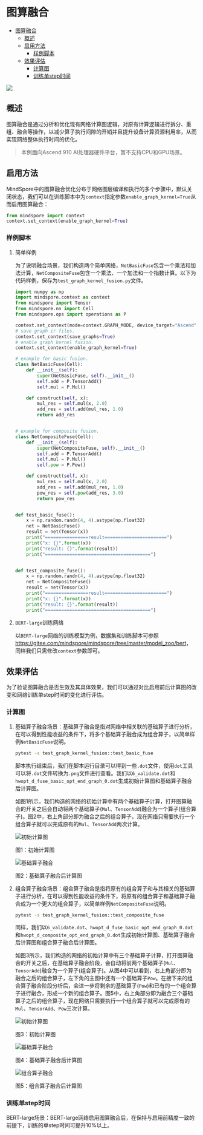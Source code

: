 # 图算融合

<!-- TOC -->

- [图算融合](#图算融合)
    - [概述](#概述)
    - [启用方法](#启用方法)
        - [样例脚本](#样例脚本)
    - [效果评估](#效果评估)
        - [计算图](#计算图)
        - [训练单step时间](#训练单step时间)

<!-- /TOC -->

<a href="https://gitee.com/mindspore/docs/blob/master/tutorials/source_zh_cn/advanced_use/graph_kernel_fusion.md" target="_blank"><img src="../_static/logo_source.png"></a>

## 概述

图算融合是通过分析和优化现有网络计算图逻辑，对原有计算逻辑进行拆分、重组、融合等操作，以减少算子执行间隙的开销并且提升设备计算资源利用率，从而实现网络整体执行时间的优化。

> 本例面向Ascend 910 AI处理器硬件平台，暂不支持CPU和GPU场景。

## 启用方法

MindSpore中的图算融合优化分布于网络图层编译和执行的多个步骤中，默认关闭状态，我们可以在训练脚本中为`context`指定参数`enable_graph_kernel=True`从而启用图算融合：

```python
from mindspore import context
context.set_context(enable_graph_kernel=True)
```

### 样例脚本

1. 简单样例  

    为了说明融合场景，我们构造两个简单网络，`NetBasicFuse`包含一个乘法和加法计算，`NetCompositeFuse`包含一个乘法、一个加法和一个指数计算。以下为代码样例，保存为`test_graph_kernel_fusion.py`文件。  

    ```python
    import numpy as np
    import mindspore.context as context
    from mindspore import Tensor
    from mindspore.nn import Cell
    from mindspore.ops import operations as P

    context.set_context(mode=context.GRAPH_MODE, device_target="Ascend")
    # save graph ir files.
    context.set_context(save_graphs=True)
    # enable graph kernel fusion.
    context.set_context(enable_graph_kernel=True)

    # example for basic fusion.
    class NetBasicFuse(Cell):
        def __init__(self):
            super(NetBasicFuse, self).__init__()
            self.add = P.TensorAdd()
            self.mul = P.Mul()

        def construct(self, x):
            mul_res = self.mul(x, 2.0)
            add_res = self.add(mul_res, 1.0)
            return add_res


    # example for composite fusion.
    class NetCompositeFuse(Cell):
        def __init__(self):
            super(NetCompositeFuse, self).__init__()
            self.add = P.TensorAdd()
            self.mul = P.Mul()
            self.pow = P.Pow()

        def construct(self, x):
            mul_res = self.mul(x, 2.0)
            add_res = self.add(mul_res, 1.0)
            pow_res = self.pow(add_res, 3.0)
            return pow_res


    def test_basic_fuse():
        x = np.random.randn(4, 4).astype(np.float32)
        net = NetBasicFuse()
        result = net(Tensor(x))
        print("================result=======================")
        print("x: {}".format(x))
        print("result: {}".format(result))
        print("=======================================")


    def test_composite_fuse():
        x = np.random.randn(4, 4).astype(np.float32)
        net = NetCompositeFuse()
        result = net(Tensor(x))
        print("================result=======================")
        print("x: {}".format(x))
        print("result: {}".format(result))
        print("=======================================")
    ```

2. `BERT-large`训练网络

    以`BERT-large`网络的训练模型为例，数据集和训练脚本可参照
    <https://gitee.com/mindspore/mindspore/tree/master/model_zoo/bert>，同样我们只需修改`context`参数即可。  

## 效果评估

为了验证图算融合是否生效及其具体效果，我们可以通过对比启用前后计算图的改变和网络训练单step时间的变化进行评估。

### 计算图

1. 基础算子融合场景：基础算子融合是指对网络中相关联的基础算子进行分析，在可以得到性能收益的条件下，将多个基础算子融合成为组合算子，以简单样例`NetBasicFuse`说明。  

    ```bash
    pytest -s test_graph_kernel_fusion::test_basic_fuse
    ```

    脚本执行结束后，我们在脚本运行目录可以得到一些`.dot`文件，使用`dot`工具可以将`.dot`文件转换为`.png`文件进行查看。我们以`6_validate.dot`和`hwopt_d_fuse_basic_opt_end_graph_0.dot`生成初始计算图和基础算子融合后计算图。

    如图1所示，我们构造的网络的初始计算中有两个基础算子计算，打开图算融合的开关之后会自动将两个基础算子(`Mul`、`TensorAdd`)融合为一个算子(组合算子)。图2中，右上角部分即为融合之后的组合算子，现在网络只需要执行一个组合算子就可以完成原有的`Mul`、`TensorAdd`两次计算。  

    ![初始计算图](./images/graph_kernel_fusion_example_fuse_basic_before.png)

    图1：初始计算图

    ![基础算子融合](./images/graph_kernel_fusion_example_fuse_basic_after.png)

    图2：基础算子融合后计算图

2. 组合算子融合场景：组合算子融合是指将原有的组合算子和与其相关的基础算子进行分析，在可以得到性能收益的条件下，将原有的组合算子和基础算子融合成为一个更大的组合算子，以简单样例`NetCompositeFuse`说明。  

    ```bash
    pytest -s test_graph_kernel_fusion::test_composite_fuse
    ```

    同样，我们以`6_validate.dot`、`hwopt_d_fuse_basic_opt_end_graph_0.dot`和`hwopt_d_composite_opt_end_graph_0.dot`生成初始计算图、基础算子融合后计算图和组合算子融合后计算图。

    如图3所示，我们构造的网络的初始计算中有三个基础算子计算，打开图算融合的开关之后，在基础算子融合阶段，会自动将前两个基础算子(`Mul`、`TensorAdd`)融合为一个算子(组合算子)。从图4中可以看到，右上角部分即为融合之后的组合算子，左下角的主图中还有一个基础算子`Pow`。在接下来的组合算子融合阶段分析后，会进一步将剩余的基础算子(`Pow`)和已有的一个组合算子进行融合，形成一个新的组合算子。图5中，右上角部分即为融合三个基础算子之后的组合算子，现在网络只需要执行一个组合算子就可以完成原有的`Mul`、`TensorAdd`、`Pow`三次计算。  

    ![初始计算图](./images/graph_kernel_fusion_example_fuse_composite_before.png)

    图3：初始计算图

    ![基础算子融合](./images/graph_kernel_fusion_example_fuse_composite_middle.png)

    图4：基础算子融合后计算图

    ![组合算子融合](./images/graph_kernel_fusion_example_fuse_composite_after.png)

    图5：组合算子融合后计算图
  
### 训练单step时间

BERT-large场景：BERT-large网络启用图算融合后，在保持与启用前精度一致的前提下，训练的单step时间可提升10%以上。
